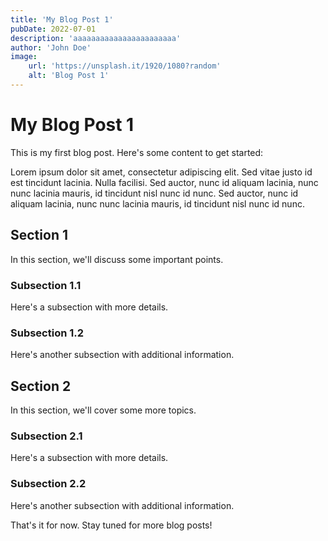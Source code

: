 ```yaml
---
title: 'My Blog Post 1'
pubDate: 2022-07-01
description: 'aaaaaaaaaaaaaaaaaaaaaaa'
author: 'John Doe'
image:
    url: 'https://unsplash.it/1920/1080?random'
    alt: 'Blog Post 1'
---
```


# My Blog Post 1

This is my first blog post. Here's some content to get started:

Lorem ipsum dolor sit amet, consectetur adipiscing elit. Sed vitae justo id est tincidunt lacinia. Nulla facilisi. Sed auctor, nunc id aliquam lacinia, nunc nunc lacinia mauris, id tincidunt nisl nunc id nunc. Sed auctor, nunc id aliquam lacinia, nunc nunc lacinia mauris, id tincidunt nisl nunc id nunc.

## Section 1

In this section, we'll discuss some important points.

### Subsection 1.1

Here's a subsection with more details.

### Subsection 1.2

Here's another subsection with additional information.

## Section 2

In this section, we'll cover some more topics.

### Subsection 2.1

Here's a subsection with more details.

### Subsection 2.2

Here's another subsection with additional information.

That's it for now. Stay tuned for more blog posts!
